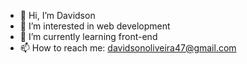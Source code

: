 - 👋 Hi, I’m Davidson
- 👀 I’m interested in web development
- 🌱 I’m currently learning front-end
- 📫 How to reach me: davidsonoliveira47@gmail.com

<!---
daveazzy/daveazzy is a ✨ special ✨ repository because its `README.md` (this file) appears on your GitHub profile.
You can click the Preview link to take a look at your changes.
--->
